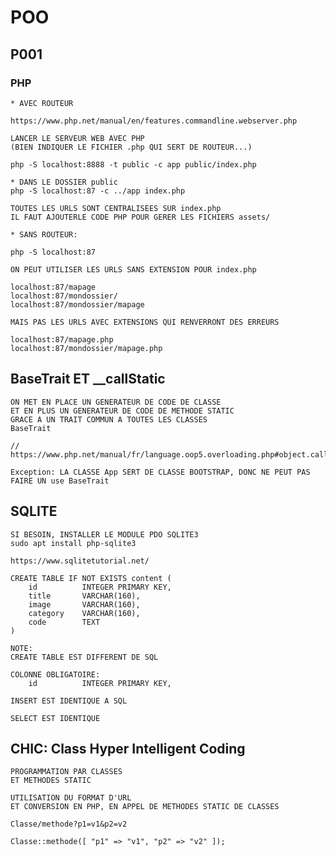 # POO

## P001

### PHP

    * AVEC ROUTEUR

    https://www.php.net/manual/en/features.commandline.webserver.php

    LANCER LE SERVEUR WEB AVEC PHP
    (BIEN INDIQUER LE FICHIER .php QUI SERT DE ROUTEUR...)

    php -S localhost:8888 -t public -c app public/index.php

    * DANS LE DOSSIER public
    php -S localhost:87 -c ../app index.php

    TOUTES LES URLS SONT CENTRALISEES SUR index.php
    IL FAUT AJOUTERLE CODE PHP POUR GERER LES FICHIERS assets/
    
    * SANS ROUTEUR:

    php -S localhost:87

    ON PEUT UTILISER LES URLS SANS EXTENSION POUR index.php
    
    localhost:87/mapage
    localhost:87/mondossier/
    localhost:87/mondossier/mapage

    MAIS PAS LES URLS AVEC EXTENSIONS QUI RENVERRONT DES ERREURS

    localhost:87/mapage.php
    localhost:87/mondossier/mapage.php

## BaseTrait ET __callStatic

    ON MET EN PLACE UN GENERATEUR DE CODE DE CLASSE
    ET EN PLUS UN GENERATEUR DE CODE DE METHODE STATIC
    GRACE A UN TRAIT COMMUN A TOUTES LES CLASSES 
    BaseTrait

    // https://www.php.net/manual/fr/language.oop5.overloading.php#object.callstatic

    Exception: LA CLASSE App SERT DE CLASSE BOOTSTRAP, DONC NE PEUT PAS FAIRE UN use BaseTrait

## SQLITE

    SI BESOIN, INSTALLER LE MODULE PDO SQLITE3
    sudo apt install php-sqlite3

    https://www.sqlitetutorial.net/

    CREATE TABLE IF NOT EXISTS content (
        id          INTEGER PRIMARY KEY,
        title       VARCHAR(160),
        image       VARCHAR(160),
        category    VARCHAR(160),
        code        TEXT
    )

    NOTE:
    CREATE TABLE EST DIFFERENT DE SQL

    COLONNE OBLIGATOIRE:
        id          INTEGER PRIMARY KEY,

    INSERT EST IDENTIQUE A SQL

    SELECT EST IDENTIQUE

## CHIC: Class Hyper Intelligent Coding

    PROGRAMMATION PAR CLASSES
    ET METHODES STATIC

    UTILISATION DU FORMAT D'URL 
    ET CONVERSION EN PHP, EN APPEL DE METHODES STATIC DE CLASSES

    Classe/methode?p1=v1&p2=v2

    Classe::methode([ "p1" => "v1", "p2" => "v2" ]);
